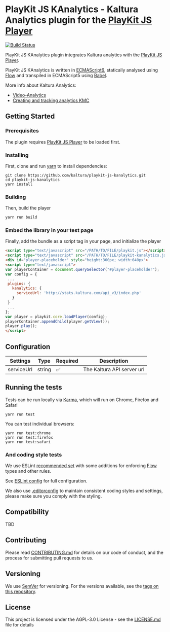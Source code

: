 # PlayKit JS KAnalytics - Kaltura Analytics plugin for the [PlayKit JS Player]

[![Build Status](https://travis-ci.org/kaltura/playkit-js-kanalytics.svg?branch=master)](https://travis-ci.org/kaltura/playkit-js-kanalytics)

PlayKit JS KAnalytics plugin integrates Kaltura analytics with the [PlayKit JS Player].
 
PlayKit JS KAnalytics is written in [ECMAScript6], statically analysed using [Flow] and transpiled in ECMAScript5 using [Babel].

More info about Kaltura Analytics: 
* [Video-Analytics]
* [Creating and tracking analytics KMC]

[Video-Analytics]: https://corp.kaltura.com/Products/Features/Video-Analytics
[Creating and tracking analytics KMC]: https://knowledge.kaltura.com/creating-and-tracking-analytics-kmc-0
[Flow]: https://flow.org/
[ECMAScript6]: https://github.com/ericdouglas/ES6-Learning#articles--tutorials
[Babel]: https://babeljs.io

## Getting Started

### Prerequisites
The plugin requires [PlayKit JS Player] to be loaded first.

[Playkit JS Player]: https://github.com/kaltura/playkit-js

### Installing

First, clone and run [yarn] to install dependencies:

[yarn]: https://yarnpkg.com/lang/en/

```
git clone https://github.com/kaltura/playkit-js-kanalytics.git
cd playkit-js-kanalytics
yarn install
```

### Building

Then, build the player

```javascript
yarn run build
```

### Embed the library in your test page

Finally, add the bundle as a script tag in your page, and initialize the player

```html
<script type="text/javascript" src="/PATH/TO/FILE/playkit.js"></script>
<script type="text/javascript" src="/PATH/TO/FILE/playkit-kanalytics.js"></script>
<div id="player-placeholder" style="height:360px; width:640px">
<script type="text/javascript">
var playerContainer = document.querySelector("#player-placeholder");
var config = {
 ...
 plugins: {
   kanalytics: { 
     serviceUrl: 'http://stats.kaltura.com/api_v3/index.php'
   }
 }
 ...
};
var player = playkit.core.loadPlayer(config);
playerContainer.appendChild(player.getView());
player.play();
</script>
```

## Configuration

| Settings 	| Type   	| Required           	| Description                	|
|----------	|--------	|--------------------	|----------------------------	|
| serviceUrl    	| string 	| :white_check_mark: 	| The Kaltura API server url 	|

## Running the tests

Tests can be run locally via [Karma], which will run on Chrome, Firefox and Safari

[Karma]: https://karma-runner.github.io/1.0/index.html
```
yarn run test
```

You can test individual browsers:
```
yarn run test:chrome
yarn run test:firefox
yarn run test:safari
```

### And coding style tests

We use ESLint [recommended set](http://eslint.org/docs/rules/) with some additions for enforcing [Flow] types and other rules.

See [ESLint config](.eslintrc.json) for full configuration.

We also use [.editorconfig](.editorconfig) to maintain consistent coding styles and settings, please make sure you comply with the styling.


## Compatibility

TBD

## Contributing

Please read [CONTRIBUTING.md](https://gist.github.com/PurpleBooth/b24679402957c63ec426) for details on our code of conduct, and the process for submitting pull requests to us.

## Versioning

We use [SemVer](http://semver.org/) for versioning. For the versions available, see the [tags on this repository](https://github.com/kaltura/playkit-js-kanalytics/tags). 

## License

This project is licensed under the AGPL-3.0 License - see the [LICENSE.md](LICENSE.md) file for details
